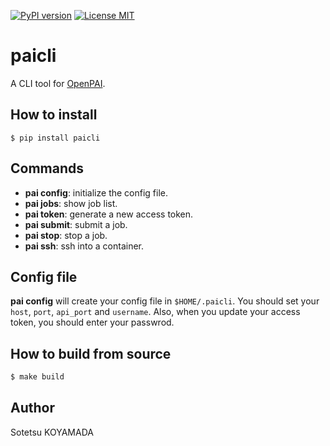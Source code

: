 [![PyPI version](https://badge.fury.io/py/paicli.svg)](https://badge.fury.io/py/paicli)
[![License MIT](https://img.shields.io/github/license/sotetsuk/paicli.svg)](https://github.com/sotetsuk/paicli/blob/master/LICENSE)

# paicli
A CLI tool for [OpenPAI](https://github.com/microsoft/pai).

## How to install

```
$ pip install paicli
```

## Commands

- **pai config**: initialize the config file.
- **pai jobs**: show job list.
- **pai token**: generate a new access token.
- **pai submit**: submit a job.
- **pai stop**: stop a job.
- **pai ssh**: ssh into a container.

## Config file
**pai config** will create your config file in `$HOME/.paicli`.
You should set your `host`, `port`, `api_port` and `username`.
Also, when you update your access token, you should enter your passwrod.

## How to build from source

```sh
$ make build
```

## Author
Sotetsu KOYAMADA
